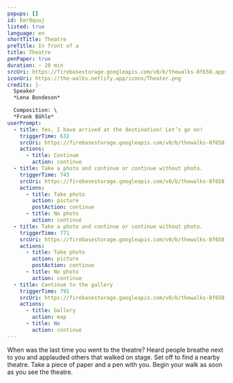 ```yaml
---
popups: []
id: Eer0quuj
listed: true
language: en
shortTitle: Theatre
preTitle: In front of a
title: Theatre
penPaper: true
duration: ~ 20 min
srcUri: https://firebasestorage.googleapis.com/v0/b/thewalks-8f658.appspot.com/o/static%2Fmedias%2Fen_Eer0quuj.mp3?alt=media&token=2ade96b9-877c-46f7-9160-b2c01d64bf21
iconUri: https://the-walks.netlify.app/icons/Theater.png
credits: |-
  Speaker
  *Lena Bondeson*

  Composition: \
  *Frank Böhle*
userPrompt:
  - title: Yes, I have arrived at the destination! Let’s go on!
    triggerTime: 632
    srcUri: https://firebasestorage.googleapis.com/v0/b/thewalks-8f658.appspot.com/o/mp3%2Fv0%2Fde_Eer0quuj%2Fde_Eer0quuj_loop_1.mp3?alt=media&token=d5ae65db-cdd5-4d16-974b-2337da49711d
    actions:
      - title: Continue
        action: continue
  - title: Take a photo and continue or continue without photo.
    triggerTime: 743
    srcUri: https://firebasestorage.googleapis.com/v0/b/thewalks-8f658.appspot.com/o/mp3%2Fv0%2Fde_Eer0quuj%2Fde_Eer0quuj_loop_2.mp3?alt=media&token=06c94fbf-df5a-4e56-84bf-1798ae46b08f
    actions:
      - title: Take photo
        action: picture
        postAction: continue
      - title: No photo
        action: continue
  - title: Take a photo and continue or continue without photo.
    triggerTime: 771
    srcUri: https://firebasestorage.googleapis.com/v0/b/thewalks-8f658.appspot.com/o/static%2Fmedias%2Fde_Eer0quuj_loop_3.mp3?alt=media&token=1b47c2d6-0ff0-456d-9cd7-23734926441e
    actions:
      - title: Take photo
        action: picture
        postAction: continue
      - title: No photo
        action: continue
  - title: Continue to the gallery
    triggerTime: 791
    srcUri: https://firebasestorage.googleapis.com/v0/b/thewalks-8f658.appspot.com/o/static%2Fmedias%2Fmulti_Zeubeel8_loop.mp3?alt=media&token=88349085-3303-48b9-bdc6-fd7b09519a26
    actions:
      - title: Gallery
        action: map
      - title: No
        action: continue
---
```

When was the last time you went to the theatre? Heard people breathe next to you and applauded others that walked on stage. Set off to find a nearby theatre. Take a piece of paper and a pen with you. Begin your walk as soon as you see the theatre.
